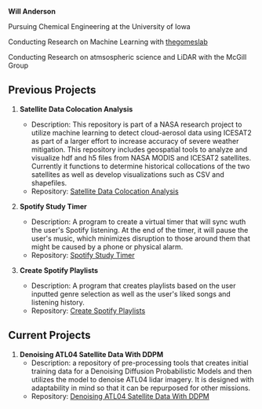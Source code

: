 **Will Anderson**

Pursuing Chemical Engineering at the University of Iowa

Conducting Research on Machine Learning with [thegomeslab](https://github.com/thegomeslab)


Conducting Research on atmsospheric science and LiDAR with the McGill Group

## Previous Projects

1. **Satellite Data Colocation Analysis**
   - Description: This repository is part of a NASA research project to utilize machine learning to detect cloud-aerosol data using ICESAT2 as part of a larger effort to increase accuracy of severe weather mitigation. This repository includes geospatial tools to analyze and visualize hdf and h5 files from NASA MODIS and ICESAT2 satellites. Currently it functions to determine historical collocations of the two satellites as well as develop visualizations such as CSV and shapefiles. 
   - Repository: [Satellite Data Colocation Analysis](https://github.com/wndrsn1/MODIS-ICESAT2-Satellite-Data)

2. **Spotify Study Timer**
   - Description: A program to create a virtual timer that will sync wuth the user's Spotify listening. At the end of the timer, it will pause the user's music, which minimizes disruption to those around them that might be caused by a phone or physical alarm.
   - Repository: [Spotify Study Timer]([https://github.com/wndrsn1/Sync-Spotify-to-Timer])

3. **Create Spotify Playlists**
   - Description: A program that creates playlists based on the user inputted genre selection as well as the user's liked songs and listening history. 
   - Repository: [Create Spotify Playlists](https://github.com/wndrsn1/Create-Spotify-Playlists)

## Current Projects

1. **Denoising ATL04 Satellite Data With DDPM**
   - Description: a repository of pre-processing tools that creates initial training data for a Denoising Diffusion Probabilistic Models and then utilizes the model to denoise ATL04 lidar imagery. It is designed with adaptability in mind so that it can be repurposed for other missions.
   - Repository: [Denoising ATL04 Satellite Data With DDPM](https://github.com/wndrsn1/Denoising-ATL04-Satellite-Data-With-DDPM)
